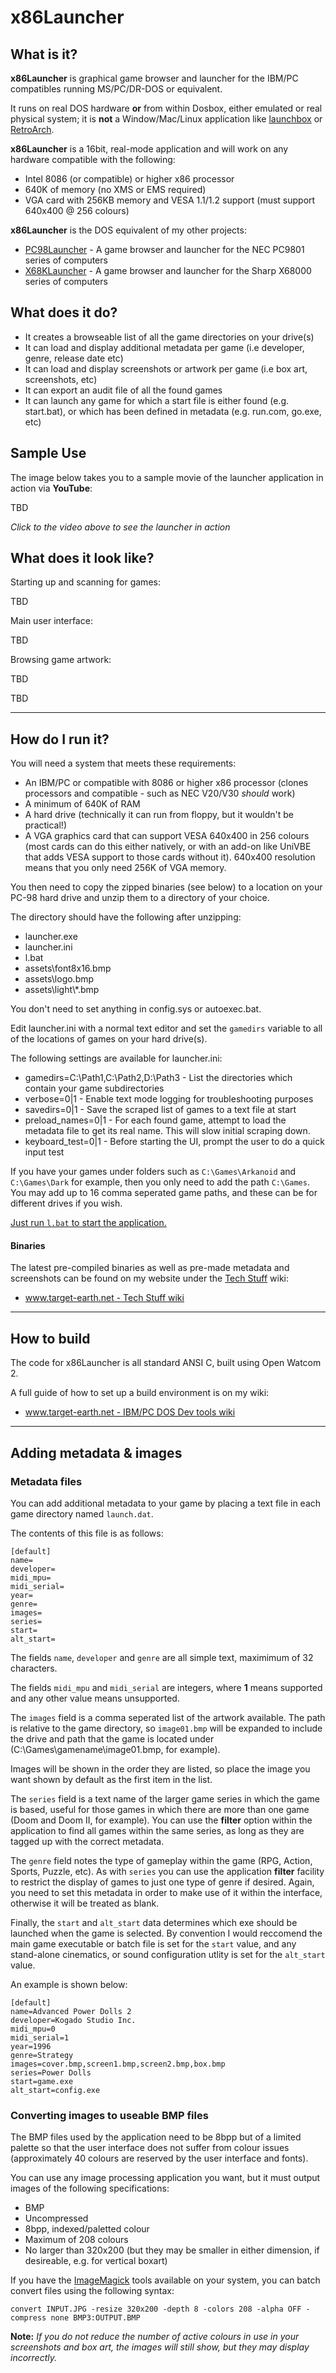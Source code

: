 # x86Launcher

## What is it?

**x86Launcher** is graphical game browser and launcher for the IBM/PC compatibles running MS/PC/DR-DOS or equivalent.

It runs on real DOS hardware **or** from within Dosbox, either emulated or real physical system; it is __not__ a Window/Mac/Linux application like [launchbox](https://www.launchbox-app.com/) or [RetroArch](https://github.com/libretro/RetroArch).

**x86Launcher** is a 16bit, real-mode application and will work on any hardware compatible with the following:

   * Intel 8086 (or compatible) or higher x86 processor
   * 640K of memory (no XMS or EMS required)
   * VGA card with 256KB memory and VESA 1.1/1.2 support (must support 640x400 @ 256 colours)

**x86Launcher** is the DOS equivalent of my other projects:

   * [PC98Launcher](https://github.com/megatron-uk/pc98launcher) - A game browser and launcher for the NEC PC9801 series of computers
   * [X68KLauncher](https://github.com/megatron-uk/x68klauncher) - A game browser and launcher for the Sharp X68000 series of computers

## What does it do?

   * It creates a browseable list of all the game directories on your drive(s)
   * It can load and display additional metadata per game (i.e developer, genre, release date etc)
   * It can load and display screenshots or artwork per game (i.e box art, screenshots, etc)
   * It can export an audit file of all the found games
   * It can launch any game for which a start file is either found (e.g. start.bat), or which has been defined in metadata (e.g. run.com, go.exe, etc)

## Sample Use

The image below takes you to a sample movie of the launcher application in action via **YouTube**:

TBD

*Click to the video above to see the launcher in action*

## What does it look like?

Starting up and scanning for games:

TBD

Main user interface:

TBD

Browsing game artwork:

TBD

TBD

----

## How do I run it?

You will need a system that meets these requirements:

   * An IBM/PC or compatible with 8086 or higher x86 processor (clones processors and compatible - such as NEC V20/V30 *should* work)
   * A minimum of 640K of RAM
   * A hard drive (technically it can run from floppy, but it wouldn't be practical!)
   * A VGA graphics card that can support VESA 640x400 in 256 colours (most cards can do this either natively, or with an add-on like UniVBE that adds VESA support to those cards without it). 640x400 resolution means that you only need 256K of VGA memory.

You then need to copy the zipped binaries (see below) to a location on your PC-98 hard drive and unzip them to a directory of your choice.

The directory should have the following after unzipping:

   * launcher.exe
   * launcher.ini
   * l.bat
   * assets\font8x16.bmp
   * assets\logo.bmp
   * assets\light\\*.bmp

You don't need to set anything in config.sys or autoexec.bat.

Edit launcher.ini with a normal text editor and set the `gamedirs` variable to all of the locations of games on your hard drive(s).

The following settings are available for launcher.ini:

   * gamedirs=C:\Path1,C:\Path2,D:\Path3 - List the directories which contain your game subdirectories
   * verbose=0|1 - Enable text mode logging for troubleshooting purposes
   * savedirs=0|1 - Save the scraped list of games to a text file at start
   * preload_names=0|1 - For each found game, attempt to load the metadata file to get its real name. This will slow initial scraping down.
   * keyboard_test=0|1 - Before starting the UI, prompt the user to do a quick input test

If you have your games under folders such as `C:\Games\Arkanoid` and `C:\Games\Dark` for example, then you only need to add the path `C:\Games`. You may add up to 16 comma seperated game paths, and these can be for different drives if you wish.

<u>Just run `l.bat` to start the application.</u>


#### Binaries

The latest pre-compiled binaries as well as pre-made metadata and screenshots can be found on my website under the [Tech Stuff](TBD) wiki:

   * [www.target-earth.net - Tech Stuff wiki](TBD)

----

## How to build

The code for x86Launcher is all standard ANSI C, built using Open Watcom 2.

A full guide of how to set up a build environment is on my wiki:

   * [www.target-earth.net - IBM/PC DOS Dev tools wiki](TBD)


----

## Adding metadata & images


### Metadata files

You can add additional metadata to your game by placing a text file in each game directory named `launch.dat`.

The contents of this file is as follows:

```
[default]
name=
developer=
midi_mpu=
midi_serial=
year=
genre=
images=
series=
start=
alt_start=

```

The fields `name`, `developer` and `genre` are all simple text, maximimum of 32 characters.

The fields `midi_mpu` and `midi_serial` are integers, where __1__ means supported and any other value means unsupported.

The `images` field is a comma seperated list of the artwork available. The path is relative to the game directory, so `image01.bmp` will be expanded to include the drive and path that the game is located under (C:\Games\gamename\image01.bmp, for example).

Images will be shown in the order they are listed, so place the image you want shown by default as the first item in the list.

The `series` field is a text name of the larger game series in which the game is based, useful for those games in which there are more than one game (Doom and Doom II, for example). You can use the __filter__ option within the application to find all games within the same series, as long as they are tagged up with the correct metadata.

The `genre` field notes the type of gameplay within the game (RPG, Action, Sports, Puzzle, etc). As with `series` you can use the application __filter__ facility to restrict the display of games to just one type of genre if desired. Again, you need to set this metadata in order to make use of it within the interface, otherwise it will be treated as blank.

Finally, the `start` and `alt_start` data determines which exe should be launched when the game is selected. By convention I would reccomend the main game executable or batch file is set for the `start` value, and any stand-alone cinematics, or sound configuration utlity is set for the `alt_start` value.

An example is shown below:

```
[default]
name=Advanced Power Dolls 2
developer=Kogado Studio Inc.
midi_mpu=0
midi_serial=1
year=1996
genre=Strategy
images=cover.bmp,screen1.bmp,screen2.bmp,box.bmp
series=Power Dolls
start=game.exe
alt_start=config.exe
```


### Converting images to useable BMP files

The BMP files used by the application need to be 8bpp but of a limited palette so that the user interface does not suffer from colour issues (approximately 40 colours are reserved by the user interface and fonts).

You can use any image processing application you want, but it must output images of the following specifications:

   * BMP
   * Uncompressed
   * 8bpp, indexed/paletted colour
   * Maximum of 208 colours
   * No larger than 320x200 (but they may be smaller in either dimension, if desireable, e.g. for vertical boxart)


If you have the [ImageMagick](https://www.imagemagick.org/) tools available on your system, you can batch convert files using the following syntax:

```
convert INPUT.JPG -resize 320x200 -depth 8 -colors 208 -alpha OFF -compress none BMP3:OUTPUT.BMP
```

**Note:** *If you do not reduce the number of active colours in use in your screenshots and box art, the images will still show, but they may display incorrectly.*